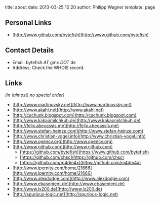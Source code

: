 title: about
date: 2013-03-25 10:20
author: Philipp Wagner
template: page

## Personal Links ##

* [http://www.github.com/bytefish](http://www.github.com/bytefish)

## Contact Details ##

* Email: bytefish *AT* gmx *DOT* de
* Address: Check the WHOIS record.

## Links ##

*(in (almost) no special order)*

* [http://www.martinovsky.net](http://www.martinovsky.net)
* [http://www.akahl.net](http://www.akahl.net)
* [http://cschunk.blogspot.com](http://cschunk.blogspot.com)
* [http://www.kakaomilchkuh.de](http://www.kakaomilchkuh.de)
* [http://felix.abecassis.me](http://felix.abecassis.me)
* [http://www.stefan-heinze.com](http://www.stefan-heinze.com)
* [http://www.christian-vogel.info](http://www.christian-vogel.info)
* [http://www.opencv.org](http://www.opencv.org)
* [http://www.github.com](http://www.github.com)
    * [https://github.com/bytefish](https://www.github.com/bytefish)
    * [https://github.com/chsc](https://github.com/chsc)
    * [https://github.com/m4dm4x](https://github.com/m4dm4x)
* [http://www.ipernity.com/home/21666](http://www.ipernity.com/home/21666)
* [http://www.alexdodge.com](http://www.alexdodge.com)
* [http://www.ebasement.de](http://www.ebasement.de)
* [http://www.lx200.de](http://www.lx200.de)
* [http://spurious-logic.net](http://spurious-logic.net)